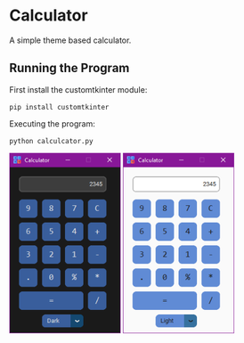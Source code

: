 # Calculator
A simple theme based calculator.

## Running the Program
First install the customtkinter module:
```
pip install customtkinter
```
Executing the program:
```
python calculcator.py
```

<div>
<p float="left">
  <img src="dark.png" width="200" />
  <img src="light.png" width="200" /> 
</p>
</div>